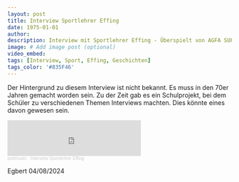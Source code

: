 ```yaml
---
layout: post
title: Interview Sportlehrer Effing
date: 1975-01-01
author:
description: Interview mit Sportlehrer Effing - Überspielt von AGFA SUPERBER 60+6 Tape
image: # Add image post (optional)
video_embed:
tags: [Interview, Sport, Effing, Geschichten]
tags_color: '#835F46'
---
```


Der Hintergrund zu diesem Interview ist nicht bekannt. Es muss in den 70er Jahren gemacht worden sein. Zu der Zeit gab es ein Schulprojekt, bei dem Schüler zu verschiedenen Themen Interviews machten. Dies könnte eines davon gewesen sein.

<iframe width="300" height="80" scrolling="no" frameborder="no" allow="autoplay" src="https://w.soundcloud.com/player/?url=https%3A//api.soundcloud.com/tracks/268588618&color=%23ff5500&auto_play=false&hide_related=false&show_comments=true&show_user=true&show_reposts=false&show_teaser=true&visual=true"></iframe>
<div style="font-size: 10px; color: #cccccc; line-break: anywhere; word-break: normal; overflow: hidden; white-space: nowrap; text-overflow: ellipsis; font-family: Interstate,Lucida Grande,Lucida Sans Unicode,Lucida Sans,Garuda,Verdana,Tahoma,sans-serif; font-weight: 100;">
  <a href="https://soundcloud.com/pottmusic" title="pottmusic" target="_blank" style="color: #cccccc; text-decoration: none;">pottmusic</a> · <a href="https://soundcloud.com/pottmusic/interview-sportlehrer-effing" title="Interview Sportlehrer Effing" target="_blank" style="color: #cccccc; text-decoration: none;">Interview Sportlehrer Effing</a>
</div>

Egbert
04/08/2024




